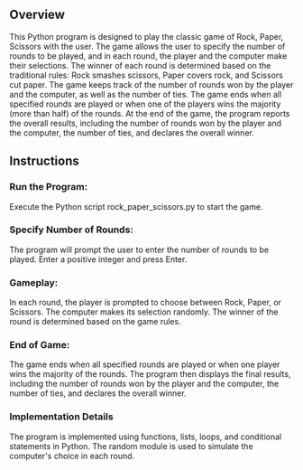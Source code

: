 ## Overview
This Python program is designed to play the classic game of Rock, Paper, Scissors with the user. The game allows the user to specify the number of rounds to be played, and in each round, the player and the computer make their selections. The winner of each round is determined based on the traditional rules: Rock smashes scissors, Paper covers rock, and Scissors cut paper.
The game keeps track of the number of rounds won by the player and the computer, as well as the number of ties. The game ends when all specified rounds are played or when one of the players wins the majority (more than half) of the rounds. At the end of the game, the program reports the overall results, including the number of rounds won by the player and the computer, the number of ties, and declares the overall winner.

## Instructions

### Run the Program:
Execute the Python script rock_paper_scissors.py to start the game.

### Specify Number of Rounds:
The program will prompt the user to enter the number of rounds to be played. Enter a positive integer and press Enter.

### Gameplay:
In each round, the player is prompted to choose between Rock, Paper, or Scissors.
The computer makes its selection randomly.
The winner of the round is determined based on the game rules.

### End of Game:
The game ends when all specified rounds are played or when one player wins the majority of the rounds.
The program then displays the final results, including the number of rounds won by the player and the computer, the number of ties, and declares the overall winner.

### Implementation Details
The program is implemented using functions, lists, loops, and conditional statements in Python.
The random module is used to simulate the computer's choice in each round.
